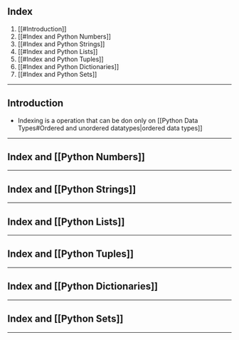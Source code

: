 ## Index
1. [[#Introduction]]
2. [[#Index and Python Numbers]]
3. [[#Index and Python Strings]]
4. [[#Index and Python Lists]]
5. [[#Index and Python Tuples]]
6. [[#Index and Python Dictionaries]]
7. [[#Index and Python Sets]]

---
## Introduction
- Indexing is a operation that can be don only on [[Python Data Types#Ordered and unordered datatypes|ordered data types]]

---
## Index and [[Python Numbers]]

---
## Index and [[Python Strings]]

---
## Index and [[Python Lists]]

---
## Index and [[Python Tuples]]


---
## Index and [[Python Dictionaries]]


---
## Index and [[Python Sets]]

---
